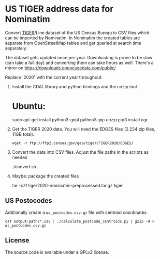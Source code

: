 US TIGER address data for Nominatim
===================================

Convert [TIGER](https://www.census.gov/geographies/mapping-files/time-series/geo/tiger-line-file.html)/Line
dataset of the US Census Bureau to CSV files which can be imported by Nominatim. In Nominatim the created
tables are separate from OpenStreetMap tables and get queried at search time separately.


The dataset gets updated once per year. Downloading is prone to be slow (can take a full day) and converting
them can take hours as well. There's a mirror on https://downloads.opencagedata.com/public/

Replace '2020' with the current year throughout.

  1. Install the GDAL library and python bindings and the unzip tool

        # Ubuntu:
        sudo apt-get install python3-gdal python3-pip unzip
        pip3 install ogr

  2. Get the TIGER 2020 data. You will need the EDGES files
     (3,234 zip files, 11GB total).

         wget -r ftp://ftp2.census.gov/geo/tiger/TIGER2020/EDGES/

  3. Convert the data into CSV files. Adjust the file paths in the scripts as needed

        ./convert.sh <input-path> <output-path>

  4. Maybe: package the created files
  
        tar -czf tiger2020-nominatim-preprocessed.tar.gz tiger


US Postocodes
-------------
Addtionally create a `us_postcodes.csv.gz` file with centroid coordinates.

    cat output-path/*.csv | ./calculate_postcode_centroids.py | gzip -9 > us_postcodes.csv.gz


License
-------
The source code is available under a GPLv2 license.